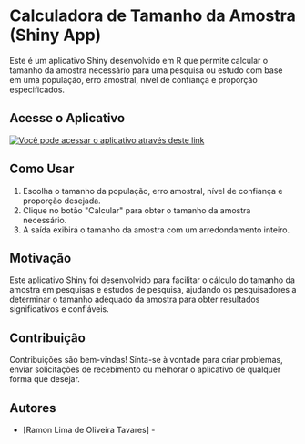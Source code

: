 # Calculadora de Tamanho da Amostra (Shiny App)

Este é um aplicativo Shiny desenvolvido em R que permite calcular o tamanho da amostra necessário para uma pesquisa ou estudo com base em uma população, erro amostral, nível de confiança e proporção especificados.

## Acesse o Aplicativo

[![Você pode acessar o aplicativo através deste link](https://img.shields.io/badge/Visualizar%20o%20Aplicativo%20Shiny-Clique%20Aqui-blue)](https://vy20g3-ramon0tavares.shinyapps.io/CalculadoraAmostral/)
## Como Usar

1. Escolha o tamanho da população, erro amostral, nível de confiança e proporção desejada.
2. Clique no botão "Calcular" para obter o tamanho da amostra necessário.
3. A saída exibirá o tamanho da amostra com um arredondamento inteiro.

## Motivação

Este aplicativo Shiny foi desenvolvido para facilitar o cálculo do tamanho da amostra em pesquisas e estudos de pesquisa, ajudando os pesquisadores a determinar o tamanho adequado da amostra para obter resultados significativos e confiáveis.

## Contribuição

Contribuições são bem-vindas! Sinta-se à vontade para criar problemas, enviar solicitações de recebimento ou melhorar o aplicativo de qualquer forma que desejar.

## Autores

- [Ramon Lima de Oliveira Tavares] - 

